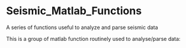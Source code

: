 # Seismic_Matlab_Functions
A series of functions useful to analyze and parse seismic data


This is a group of matlab function routinely used to analyse/parse data:

